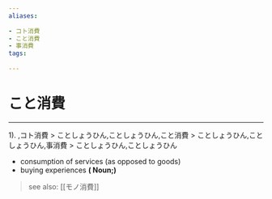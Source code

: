```yaml
---
aliases:
    
- コト消費
- こと消費
- 事消費
tags:
    
---
```


# こと消費
---
1).
,コト消費 > ことしょうひん,ことしょうひん,こと消費 > ことしょうひん,ことしょうひん,事消費 > ことしょうひん,ことしょうひん

- consumption of services (as opposed to goods)
- buying experiences
**( Noun;)**
> see also:  [[モノ消費]]
            